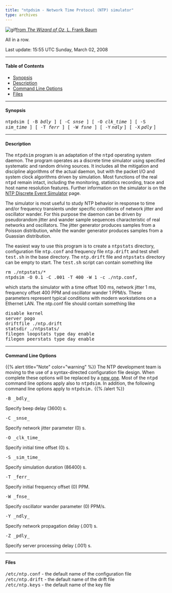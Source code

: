 ```yaml
---
title: "ntpdsim - Network Time Protocol (NTP) simulator"
type: archives
---
```

![gif](/archives/pic/oz2.gif)[from _The Wizard of Oz_, L. Frank Baum](http://www.eecis.udel.edu/%7emills/pictures.html)

All in a row.

Last update: 15:55 UTC Sunday, March 02, 2008

* * *

#### Table of Contents

*   [Synopsis](/archives/4.2.6-series/ntpdsim/#synopsis)
*   [Description](/archives/4.2.6-series/ntpdsim/#description)
*   [Command Line Options](/archives/4.2.6-series/ntpdsim/#command-line-options)
*   [Files](/archives/4.2.6-series/ntpdsim/#files)

* * *

#### Synopsis

<tt>ntpdsim [ -B _bdly_ ] [ -C _snse_ ] [ -O _clk_time_ ] [ -S _sim_time_ ] [ -T _ferr_ ] [ -W _fsne_ ] [ -Y</tt> _<tt>ndly</tt>_ <tt>] [ -X</tt> _<tt>pdly</tt>_ <tt>]</tt>

* * *

#### Description

The <tt>ntpdsim</tt> program is an adaptation of the <tt>ntpd</tt> operating system daemon. The program operates as a discrete time simulator using specified systematic and random driving sources. It includes all the mitigation and discipline algorithms of the actual daemon, but with the packet I/O and system clock algorithms driven by simulation. Most functions of the real <tt>ntpd</tt> remain intact, including the monitoring, statistics recording, trace and host name resolution features. Further information on the simulator is on the [NTP Discrete Event Simulator](http://www.eecis.udel.edu/%7emills/ntpsim.html) page.

The simulator is most useful to study NTP behavior in response to time and/or frequency transients under specific conditions of network jitter and oscillator wander. For this purpose the daemon can be driven by pseudorandom jitter and wander sample sequences characteristic of real networks and oscillators. The jitter generator produces samples from a Poisson distribution, while the wander generator produces samples from a Guassian distribution.

The easiest way to use this program is to create a <tt>ntpstats</tt> directory, configuration file <tt>ntp.conf</tt> and frequency file <tt>ntp.drift</tt> and test shell <tt>test.sh</tt> in the base directory. The <tt>ntp.drift</tt> file and <tt>ntpstats</tt> directory can be empty to start. The <tt>test.sh</tt> script can contain something like

<pre>rm ./ntpstats/*
ntpdsim -O 0.1 -C .001 -T 400 -W 1 -c ./ntp.conf,
</pre>

which starts the simulator with a time offset 100 ms, network jitter 1 ms, frequency offset 400 PPM and oscillator wander 1 PPM/s. These parameters represent typical conditions with modern workstations on a Ethernet LAN. The ntp.conf file should contain something like

<pre>disable kernel
server pogo
driftfile ./ntp.drift
statsdir ./ntpstats/
filegen loopstats type day enable
filegen peerstats type day enable
</pre>

* * *

#### Command Line Options

{{% alert title="Note" color="warning" %}} 
The NTP development team is moving to the use of a syntax-directed configuration file design. When complete these options will be replaced by a [new one](/archives/4.2.6-series/ntpdsim_new). Most of the <tt>ntpd</tt> command line options apply also to <tt>ntpdsim</tt>. In addition, the following command line options apply to <tt>ntpdsim.</tt></dt>
{{% /alert %}}

<dt><tt>-B _bdly_</tt></dt>

Specify beep delay (3600) s.

<dt><tt>-C _snse_</tt></dt>

Specify network jitter parameter (0) s.

<dt><tt>-O _clk_time_</tt></dt>

Specify initial time offset (0) s.

<dt><tt>-S _sim_time_</tt></dt>

Specify simulation duration (86400) s.

<dt><tt>-T _ferr_</tt></dt>

Specify initial frequency offset (0) PPM.

<dt><tt>-W _fnse_</tt></dt>

Specify oscillator wander parameter (0) PPM/s.

<dt><tt>-Y _ndly_</tt></dt>

Specify network propagation delay (.001) s.

<dt><tt>-Z _pdly_</tt></dt>

Specify server processing delay (.001) s.

* * *

#### Files

<tt>/etc/ntp.conf</tt> - the default name of the configuration file  
<tt>/etc/ntp.drift</tt> - the default name of the drift file  
<tt>/etc/ntp.keys</tt> - the default name of the key file